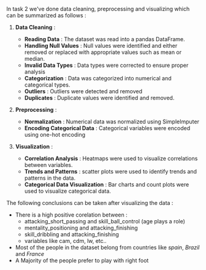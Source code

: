 In task 2 we've done data cleaning, preprocessing and visualizing which can be summarized as follows :

1. **Data Cleaning** :
   - **Reading Data** : The dataset was read into a pandas DataFrame.
   - **Handling Null Values** : Null values were identified and either removed or replaced with appropriate values such as mean or median.
   - **Invalid Data Types** : Data types were corrected to ensure proper analysis 
   - **Categorization** : Data was categorized into numerical and categorical types.
   - **Outliers** : Outliers were detected and removed 
   - **Duplicates** : Duplicate values were identified and removed.

2. **Preprocessing** :
   - **Normalization** : Numerical data was normalized using SimpleImputer
   - **Encoding Categorical Data** : Categorical variables were encoded using one-hot encoding

3. **Visualization** :
   - **Correlation Analysis** : Heatmaps were used to visualize correlations between variables.
   - **Trends and Patterns** : scatter plots were used to identify trends and patterns in the data.
   -  **Categorical Data Visualization** : Bar charts and count plots were used to visualize categorical data.

The following conclusions can be taken after visualizing the data : 
   - There is a high positive corelation between :
      - attacking_short_passing and skill_ball_control (age plays a role)
      - mentality_positioning and attacking_finishing
      - skill_dribbling and attacking_finishing
      - variables like cam, cdm, lw, etc..
  - Most of the people in the dataset belong from countries like *spain*, *Brazil* and *France*
- A Majority of the people prefer to play with right foot 
